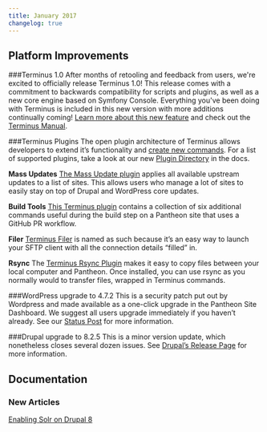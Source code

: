```yaml
---
title: January 2017
changelog: true
---
```

## Platform Improvements
###Terminus 1.0
After months of retooling and feedback from users, we're excited to officially release Terminus 1.0! This release comes with a commitment to backwards compatibility for scripts and plugins, as well as a new core engine based on Symfony Console. Everything you've been doing with Terminus is included in this new version with more additions continually coming! [Learn more about this new feature](https://pantheon.io/features/command-line-interface) and check out the [Terminus Manual](https://pantheon.io/docs/terminus).

###Terminus Plugins
The open plugin architecture of Terminus allows developers to extend it’s functionality and [create new commands](https://pantheon.io/docs/terminus/plugins/create). For a list of supported plugins, take a look at our new [Plugin Directory](https://pantheon.io/docs/terminus/plugins/directory) in the docs.

**Mass Updates**
[The Mass Update plugin](https://github.com/pantheon-systems/terminus-mass-update) applies all available upstream updates to a list of sites. This allows users who manage a lot of sites to easily stay on top of Drupal and WordPress core updates.

**Build Tools**
[This Terminus plugin](https://github.com/pantheon-systems/terminus-build-tools-plugin) contains a collection of six additional commands useful during the build step on a Pantheon site that uses a GitHub PR workflow.

**Filer**
[Terminus Filer](https://github.com/terminus-plugin-project/terminus-filer-plugin) is named as such because it’s an easy way to launch your SFTP client with all the connection details “filled” in.

**Rsync**
The [Terminus Rsync Plugin](https://github.com/pantheon-systems/terminus-rsync-plugin) makes it easy to copy files between your local computer and Pantheon. Once installed, you can use rsync as you normally would to transfer files, wrapped in Terminus commands.

###WordPress upgrade to 4.7.2
This is a security patch put out by Wordpress and made available as a one-click upgrade in the Pantheon Site Dashboard. We suggest all users upgrade immediately if you haven’t already. See our [Status Post](https://status.pantheon.io/incidents/xb3w9xc5fdgp) for more information.

###Drupal upgrade to 8.2.5
This is a minor version update, which nonetheless closes several dozen issues. See [Drupal’s Release Page](https://www.drupal.org/project/drupal/releases/8.2.5) for more information.

## Documentation
### New Articles
[Enabling Solr on Drupal 8](https://pantheon.io/docs/solr-drupal-8/)
